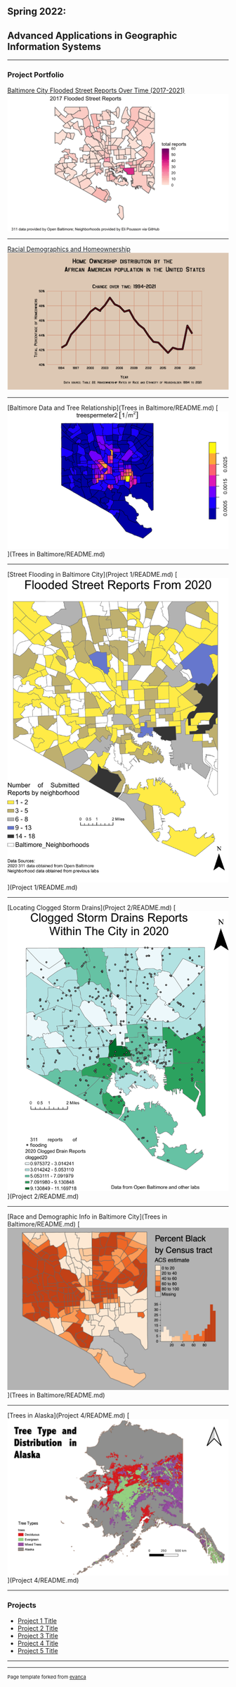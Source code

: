 ## Spring 2022: 
## Advanced Applications in Geographic Information Systems

---

### Project Portfolio


[Baltimore City Flooded Street Reports Over Time (2017-2021)](Project1_486/README.md)
[<img src="Project1_486/BIN/correctedlegend.gif?raw=true"/>](Project1_486/README.md)

---
[Racial Demographics and Homeownership](Project1_486/README2.md)
[<img src="Project1_486/BIN/blackownership.png?raw=true"/>](Project1_486/README2.md)

---
[Baltimore Data and Tree Relationship](Trees in Baltimore/README.md)
[<img src="Trees in Baltimore/BIN/treesperm.png?raw=true"/>](Trees in Baltimore/README.md)

---
[Street Flooding in Baltimore City](Project 1/README.md)
[<img src="Project 1/BIN/311 flooding reports by neighborhood.pdf?raw=true"/>](Project 1/README.md)

---
[Locating Clogged Storm Drains](Project 2/README.md) 
[<img src="Project 2/BIN/2020stormdrains.pdf?raw=true"/>](Project 2/README.md)

---
[Race and Demographic Info in Baltimore City](Trees in Baltimore/README.md)
[<img src="Project 3/BIN/baltimorebyrace.png?raw=true"/>](Trees in Baltimore/README.md)

---
[Trees in Alaska](Project 4/README.md) 
[<img src="Project 4/BIN/alaska trees.png?raw=true"/>](Project 4/README.md)

---

### Projects

- [Project 1 Title](http://example.com/)
- [Project 2 Title](http://example.com/)
- [Project 3 Title](http://example.com/)
- [Project 4 Title](http://example.com/)
- [Project 5 Title](http://example.com/)

---




---
<p style="font-size:11px">Page template forked from <a href="https://github.com/evanca/quick-portfolio">evanca</a></p>
<!-- Remove above link if you don't want to attibute -->
